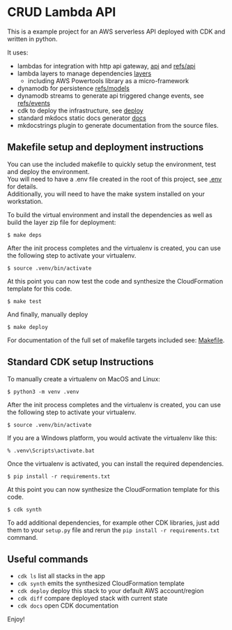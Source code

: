 
#  CRUD Lambda API 

This is a example project for an AWS serverless API deployed with CDK and written in python.

It uses:

- lambdas for integration with http api gateway, [api](api.md) and [refs/api](refs/api.md)
- lambda layers to manage dependencies [layers](layers.md)
  - including AWS Powertools library as a micro-framework
- dynamodb for persistence [refs/models](refs/models.md)
- dynamodb streams to generate api triggered change events, see [refs/events](refs/events.md)
- cdk to deploy the infrastructure, see [deploy](deploy.md)
- standard mkdocs static docs generator [docs](docs.md)
- mkdocstrings plugin to generate documentation from the source files. 

## Makefile setup and deployment instructions

You can use the included makefile to quickly setup the environment, test and deploy the environment.  
You will need to have a .env file created in the root of this project, see [.env](dotenv.md) for details.  
Additionally, you will need to have the make system installed on your workstation.   
  
To build the virtual environment and install the dependencies as well as build the layer zip file for deployment:
```
$ make deps
```
After the init process completes and the virtualenv is created, you can use the following
step to activate your virtualenv.

```
$ source .venv/bin/activate
```

At this point you can now test the code and synthesize the CloudFormation template for this code.

```
$ make test
```

And finally, manually deploy

```
$ make deploy
```

For documentation of the full set of makefile targets included see: [Makefile](makefile.md).

## Standard CDK setup Instructions
To manually create a virtualenv on MacOS and Linux:

```
$ python3 -m venv .venv
```

After the init process completes and the virtualenv is created, you can use the following
step to activate your virtualenv.

```
$ source .venv/bin/activate
```

If you are a Windows platform, you would activate the virtualenv like this:

```
% .venv\Scripts\activate.bat
```

Once the virtualenv is activated, you can install the required dependencies.

```
$ pip install -r requirements.txt
```

At this point you can now synthesize the CloudFormation template for this code.

```
$ cdk synth
```

To add additional dependencies, for example other CDK libraries, just add
them to your `setup.py` file and rerun the `pip install -r requirements.txt`
command.

## Useful commands

 * `cdk ls`          list all stacks in the app
 * `cdk synth`       emits the synthesized CloudFormation template
 * `cdk deploy`      deploy this stack to your default AWS account/region
 * `cdk diff`        compare deployed stack with current state
 * `cdk docs`        open CDK documentation

Enjoy!
